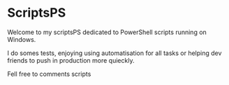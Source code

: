 # ScriptsPS
Welcome to my scriptsPS dedicated to PowerShell scripts running on Windows.

I do somes tests, enjoying using automatisation for all tasks or helping dev friends to push in production more quieckly.

Fell free to comments scripts
